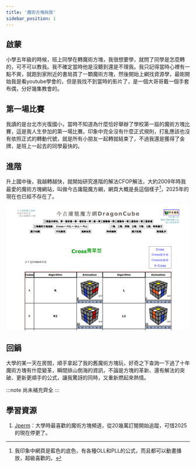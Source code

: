 ```yaml
---
title: '魔術方塊與我'
sidebar_position: 1
---
```

## 啟蒙

小學五年級的時候，班上同學在轉魔術方塊，我很想要學，就問了同學是怎麼轉的，可不可以教我。我不確定當時他是沒聽到還是不理我。我只記得當時心裡有一點不爽，就跑到家附近的書局買了一顆魔術方塊，然後開始上網找資源學，最剛開始我是看youtube學會的，但是我找不到當時的影片了，是一個大哥哥戴一個手套布偶，分好幾集教會的。

## 第一場比賽

我讀的是台北市光復國小，當時不知道為什麼恰好舉辦了學校第一屆的魔術方塊比賽，這是我人生參加的第一場比賽。印象中完全沒有什麼正式規則，打亂應該也沒有依照正式的轉動代號，就是所有小朋友一起轉就結束了，不過我還是獲得了金牌，是班上一起去的同學最快的。

## 進階

升上國中後，我越轉越快，就開始研究進階的解法CFOP解法，大約2009年時我最愛的魔術方塊網站，叫做今古庸龍魔方網，網頁大概是長這個樣子[^2]，2025年的現在也已經不存在了。

![img](./img/002.png)

## 回鍋

大學的某一天在房間，順手拿起了我的舊魔術方塊玩，好奇之下查詢一下過了十年魔術方塊有什麼變革，瞬間排山倒海的資訊，不論是方塊的革新、還有解法的突破、更新更順手的公式，讓我驚訝的同時，又重新燃起來熱情。

:::note
尚未補充齊全
:::


## 學習資源

1. [Jperm](https://www.youtube.com/@JPerm/videos)：大學時最喜歡的魔術方塊頻道，從20幾萬訂閱開始追蹤，可惜2025的現在停更了。

[^1]: 學校為了鼓勵小朋友，只依照速度分了金牌、銀牌、銅牌，應該是每個牌位各三人，彼此不分先後，當時我三階的速度大概是55秒左右。
[^2]: 我印象中網頁是藍色的底色，有各種OLL和PLL的公式，而且都可以動畫播放，超級喜歡的。
